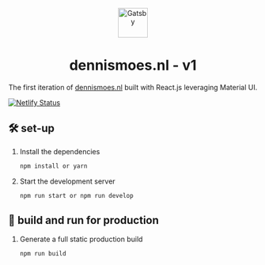 
<p align="center">
  <a href="https://www.gatsbyjs.com/?utm_source=starter&utm_medium=readme&utm_campaign=minimal-starter">
    <img alt="Gatsby" src="https://www.gatsbyjs.com/Gatsby-Monogram.svg" width="60" />
  </a>
</p>
<h1 align="center">
    dennismoes.nl - v1
</h1>
<p align="center">
  The first iteration of <a href="https://dennismoes.nl" target="_blank">dennismoes.nl</a> built with React.js leveraging Material UI.
</p>

[![Netlify Status](https://api.netlify.com/api/v1/badges/0852cf03-21aa-457e-85c3-548a6baa6697/deploy-status)](https://app.netlify.com/sites/vocal-trifle-21870a/deploys)


## 🛠 set-up

1. Install the dependencies

   ```sh
   npm install or yarn
   ```

2. Start the development server

   ```sh
   npm run start or npm run develop
   ```

## 🚀 build and run for production

1. Generate a full static production build

   ```sh
   npm run build
   ```
